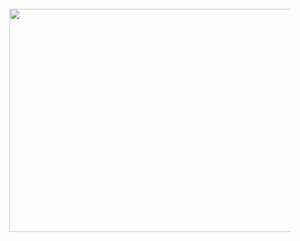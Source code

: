 <div align="center">
	<br>
		<img src="https://raw.githubusercontent.com/matfantinel/matfantinel/master/hero.svg" width="800" height="400">
	<br>
</div>
